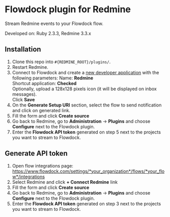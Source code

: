 Flowdock plugin for Redmine
===========================

Stream Redmine events to your Flowdock flow.

Developed on: Ruby 2.3.3, Redmine 3.3.x

Installation
------------

1. Clone this repo into `#{REDMINE_ROOT}/plugins/`.
1. Restart Redmine.
1. Connect to Flowdock and create a [new developer application](https://www.flowdock.com/oauth/applications/new) with the
 following parameters:
 Name: **Redmine**  
 Shortcut application: **Checked**  
 Optionally, upload a 128x128 pixels icon (it will be displayed on inbox messages).  
 Click **Save**
1. On the **Generate Setup URI** section, select the flow to send notification and click on generated link.
1. Fill the form and click **Create source**
1. Go back to Redmine, go to **Administration** -> **Plugins** and choose **Configure** next to the Flowdock plugin.
1. Enter the **Flowdock API token** generated on step 5 next to the projects you want to stream to Flowdock.

Generate API token 
------------------

1. Open flow integrations page: https://www.flowdock.com/settings/*your_organization*/flows/*your_flow*/integrations
1. Select Redmine and click **+ Connect Redmine** link
1. Fill the form and click **Create source**
1. Go back to Redmine, go to **Administration** -> **Plugins** and choose **Configure** next to the Flowdock plugin.
1. Enter the **Flowdock API token** generated on step 3 next to the projects you want to stream to Flowdock.
